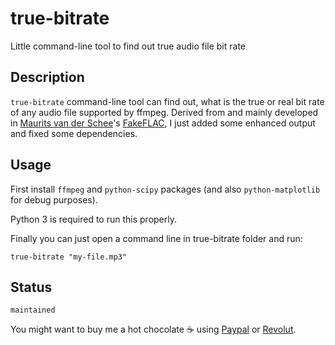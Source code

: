 # true-bitrate

Little command-line tool to find out true audio file bit rate

## Description

`true-bitrate` command-line tool can find out, what is the true or real bit rate of any audio file supported by ffmpeg. Derived from and mainly developed in [Maurits van der Schee](https://github.com/mevdschee)'s [FakeFLAC](http://www.maurits.vdschee.nl/fakeflac/), I just added some enhanced output and fixed some dependencies.

## Usage

First install `ffmpeg` and `python-scipy` packages (and also `python-matplotlib` for debug purposes).

Python 3 is required to run this properly.

Finally you can just open a command line in true-bitrate folder and run:

`true-bitrate "my-file.mp3"`

## Status

`maintained`

You might want to buy me a hot chocolate ☕ using [Paypal](
https://paypal.me/dvorapa) or [Revolut](https://revolut.me/dvorapa).
